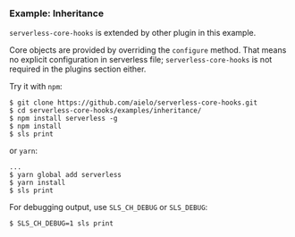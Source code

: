 ### Example: Inheritance

`serverless-core-hooks` is extended by other plugin in this example.

Core objects are provided by overriding the `configure` method. That means no explicit configuration in serverless file; `serverless-core-hooks` is not required in the plugins section either.

Try it with `npm`:
```
$ git clone https://github.com/aielo/serverless-core-hooks.git
$ cd serverless-core-hooks/examples/inheritance/
$ npm install serverless -g
$ npm install
$ sls print
```
or `yarn`:
```
...
$ yarn global add serverless
$ yarn install
$ sls print
```

For debugging output, use `SLS_CH_DEBUG` or `SLS_DEBUG`:
```
$ SLS_CH_DEBUG=1 sls print
```
